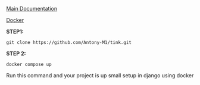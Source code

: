 [Main Documentation](https://github.com/docker/awesome-compose/tree/master/official-documentation-samples/django/)

[Docker](https://docs.docker.com/samples/django/)

**STEP1:**
```
git clone https://github.com/Antony-M1/tink.git
```

**STEP 2:**
```
docker compose up
```

Run this command and your project is up small setup in django using docker
